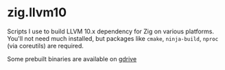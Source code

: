 # zig.llvm10
Scripts I use to build LLVM 10.x dependency for Zig on various platforms. You'll not need much installed, but packages  like `cmake`, `ninja-build`, `nproc` (via coreutils) are required.

Some prebuilt binaries are available on [gdrive](https://drive.google.com/open?id=1LiA61jXw02W29NcR4CQtsKAi3cQRBMzd)
